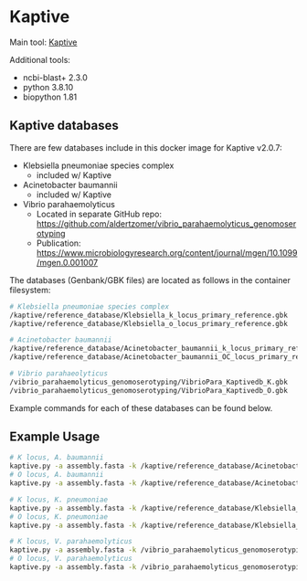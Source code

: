 # Kaptive

Main tool: [Kaptive](https://github.com/klebgenomics/Kaptive)

Additional tools:

- ncbi-blast+ 2.3.0
- python 3.8.10
- biopython 1.81

## Kaptive databases

There are few databases include in this docker image for Kaptive v2.0.7:

- Klebsiella pneumoniae species complex
  - included w/ Kaptive
- Acinetobacter baumannii
  - included w/ Kaptive
- Vibrio parahaemolyticus
  - Located in separate GitHub repo: https://github.com/aldertzomer/vibrio_parahaemolyticus_genomoserotyping
  - Publication: https://www.microbiologyresearch.org/content/journal/mgen/10.1099/mgen.0.001007

The databases (Genbank/GBK files) are located as follows in the container filesystem:

```bash
# Klebsiella pneumoniae species complex
/kaptive/reference_database/Klebsiella_k_locus_primary_reference.gbk
/kaptive/reference_database/Klebsiella_o_locus_primary_reference.gbk

# Acinetobacter baumannii
/kaptive/reference_database/Acinetobacter_baumannii_k_locus_primary_reference.gbk
/kaptive/reference_database/Acinetobacter_baumannii_OC_locus_primary_reference.gbk

# Vibrio parahaeolyticus
/vibrio_parahaemolyticus_genomoserotyping/VibrioPara_Kaptivedb_K.gbk
/vibrio_parahaemolyticus_genomoserotyping/VibrioPara_Kaptivedb_O.gbk
```

Example commands for each of these databases can be found below.

## Example Usage

```bash
# K locus, A. baumannii
kaptive.py -a assembly.fasta -k /kaptive/reference_database/Acinetobacter_baumannii_k_locus_primary_reference.gbk
# O locus, A. baumannii
kaptive.py -a assembly.fasta -k /kaptive/reference_database/Acinetobacter_baumannii_OC_locus_primary_reference.gbk

# K locus, K. pneumoniae
kaptive.py -a assembly.fasta -k /kaptive/reference_database/Klebsiella_k_locus_primary_reference.gbk
# O locus, K. pneumoniae
kaptive.py -a assembly.fasta -k /kaptive/reference_database/Klebsiella_o_locus_primary_reference.gbk

# K locus, V. parahaemolyticus
kaptive.py -a assembly.fasta -k /vibrio_parahaemolyticus_genomoserotyping/VibrioPara_Kaptivedb_K.gbk
# O locus, V. parahaemolyticus
kaptive.py -a assembly.fasta -k /vibrio_parahaemolyticus_genomoserotyping/VibrioPara_Kaptivedb_O.gbk
```

